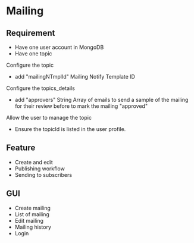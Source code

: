 # Mailing

## Requirement

* Have one user account in MongoDB
* Have one topic

Configure the topic
* add "mailingNTmplId" Mailing Notify Template ID

Configure the topics_details
* add "approvers" String Array of emails to send a sample of the mailing for their review before to mark the mailing "approved"

Allow the user to manage the topic
* Ensure the topicId is listed in the user profile.

## Feature

* Create and edit
* Publishing workflow
* Sending to subscribers

## GUI

* Create mailing
* List of mailing
* Edit mailing
* Mailing history
* Login
